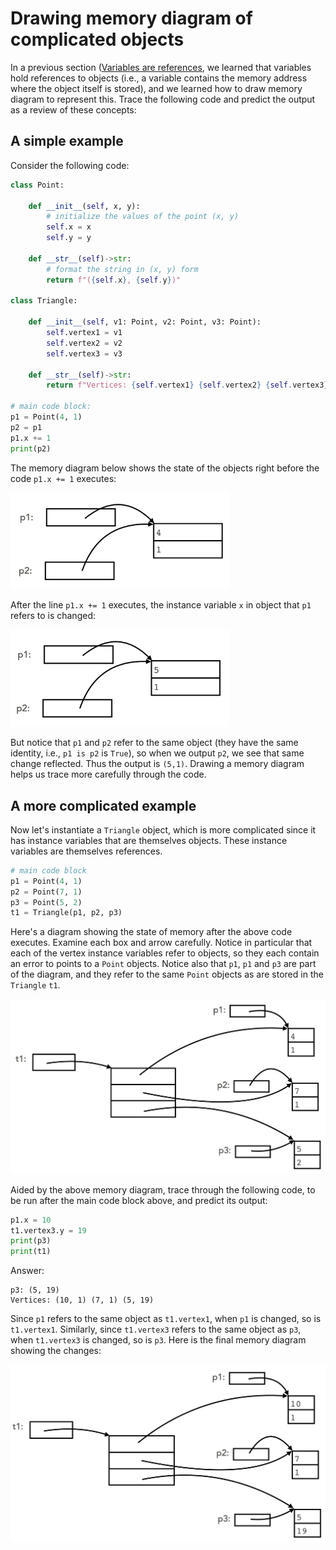 # Drawing memory diagram of complicated objects

In a previous section ([Variables are references](variables_are_references.md), we learned that variables hold references to objects (i.e., a variable contains the memory address where the object itself is stored), and we learned how to draw memory diagram to represent this. Trace the following code and predict the output as a review of these concepts:

## A simple example
Consider the following code:
```python
class Point:

    def __init__(self, x, y):
        # initialize the values of the point (x, y)
        self.x = x
        self.y = y

    def __str__(self)->str:
        # format the string in (x, y) form
        return f"({self.x}, {self.y})"
    
class Triangle:

    def __init__(self, v1: Point, v2: Point, v3: Point):
        self.vertex1 = v1
        self.vertex2 = v2
        self.vertex3 = v3

    def __str__(self)->str:
        return f"Vertices: {self.vertex1} {self.vertex2} {self.vertex3}"

# main code block:
p1 = Point(4, 1)
p2 = p1
p1.x += 1
print(p2)
```
The memory diagram below shows the state of the objects right before the code `p1.x += 1` executes:

<img src="memory_diagram_5.png" alt="memory diagram of two variables referring to the same Point objects" width = 350>

After the line `p1.x += 1` executes, the instance variable `x` in object that `p1` refers to is changed:

<img src="memory_diagram_6.png" alt="another memory diagram of two variables referring to the same Point objects" width = 350>

But notice that `p1` and `p2` refer to the same object (they have the same identity, i.e., `p1 is p2` is `True`), so when we output `p2`, we see that same change reflected. Thus the output is `(5,1)`. Drawing a memory diagram helps us trace more carefully through the code.

## A more complicated example

Now let's instantiate a `Triangle` object, which is more complicated since it has instance variables that are themselves objects. These instance variables are themselves references.
```python
# main code block
p1 = Point(4, 1)
p2 = Point(7, 1)
p3 = Point(5, 2)
t1 = Triangle(p1, p2, p3)
```
Here's a diagram showing the state of memory after the above code executes. Examine each box and arrow carefully. Notice in particular that each of the vertex instance variables refer to objects, so they each contain an error to points to a `Point` objects. Notice also that `p1`, `p1` and `p3` are part of the diagram, and they refer to the same `Point` objects as are stored in the `Triangle` `t1`.

<img src="memory_diagram_7.png" alt="Memory diagram of a triangle object, which has three vertices that are each Point objects" width = 550>

Aided by the above memory diagram, trace through the following code, to be run after the main code block above, and predict its output:
```python
p1.x = 10
t1.vertex3.y = 19
print(p3)
print(t1)
```
Answer:
```
p3: (5, 19)
Vertices: (10, 1) (7, 1) (5, 19)
```
Since `p1` refers to the same object as `t1.vertex1`, when `p1` is changed, so is `t1.vertex1`. Similarly, since `t1.vertex3` refers to the same object as `p3`, when `t1.vertex3` is changed, so is `p3`. Here is the final memory diagram showing the changes:

<img src="memory_diagram_8.png" alt="Memory diagram of a triangle object, which has three vertices that are each Point objects, after modifications" width = 550>


